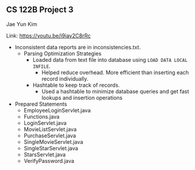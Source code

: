 ## CS 122B Project 3


Jae Yun Kim

Link: https://youtu.be/i9iay2C8rRc


- Inconsistent data reports are in inconsistencies.txt.
  - Parsing Optimization Strategies
      - Loaded data from text file into database using `LOAD DATA LOCAL INFILE`.
          - Helped reduce overhead. More efficient than inserting each record individually.
      - Hashtable to keep track of records.
          - Used a hashtable to minimize database queries and get fast lookups and insertion operations
- Prepared Statements
    - EmployeeLoginServlet.java
    - Functions.java
    - LoginServlet.java
    - MovieListServlet.java
    - PurchaseServlet.java
    - SingleMovieServlet.java
    - SingleStarServlet.java
    - StarsServlet.java
    - VerifyPassword.java
    
